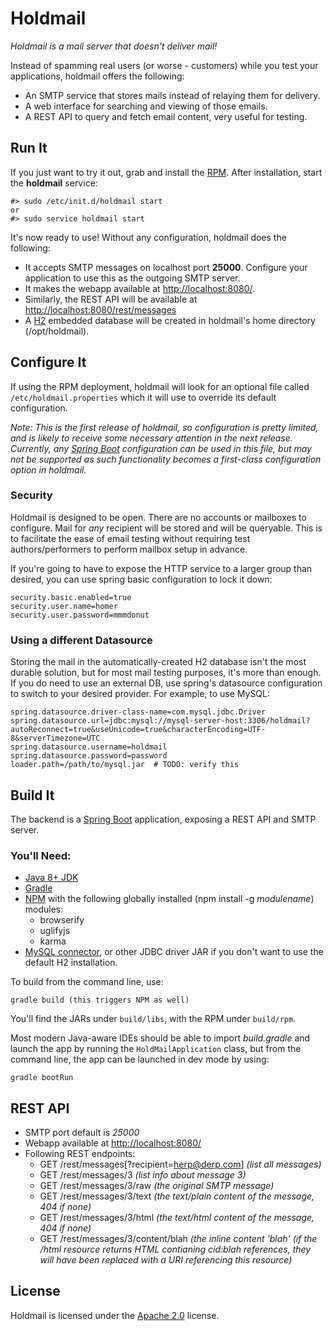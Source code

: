# Holdmail

*Holdmail is a mail server that doesn't deliver mail!*

Instead of spamming real users (or worse - customers) while you test your applications, holdmail offers the following: 

* An SMTP service that stores mails instead of relaying them for delivery.  
* A web interface for searching and viewing of those emails.
* A REST API to query and fetch email content, very useful for testing.

## Run It

If you just want to try it out, grab and install the [RPM](#rpm-link-coming-soon).  After installation, start the **holdmail** service:

<pre><code>#&gt; sudo /etc/init.d/holdmail start
or
#&gt; sudo service holdmail start
</code></pre>

It's now ready to use!  Without any configuration, holdmail does the following:

* It accepts SMTP messages on localhost port **25000**. Configure your application to use this as the outgoing SMTP server.
* It makes the webapp available at [http://localhost:8080/](http://localhost:8080/). 
* Similarly, the REST API will be available at [http://localhost:8080/rest/messages](http://localhost:8080/rest/messages)
* A [H2](http://www.h2database.com/) embedded database will be created in holdmail's home directory (/opt/holdmail).

## Configure It

If using the RPM deployment, holdmail will look for an optional file called <code>/etc/holdmail.properties</code> which it will use to override its default configuration.  

*Note: This is the first release of holdmail, so configuration is pretty limited, and is likely to receive some necessary attention in the next release.  Currently, any [Spring Boot](http://projects.spring.io/spring-boot) configuration can be used in this file, but may not be supported as such functionality becomes a first-class configuration option in holdmail.*

### Security

Holdmail is designed to be open.  There are no accounts or mailboxes to configure.  Mail for _any_ recipient will be stored and will be queryable.  This is to facilitate the ease of email testing without requiring test authors/performers to perform mailbox setup in advance.  

If you're going to have to expose the HTTP service to a larger group than desired, you can use spring basic configuration to lock it down:

	security.basic.enabled=true
	security.user.name=homer
	security.user.password=mmmdonut


### Using a different Datasource

Storing the mail in the automatically-created H2 database isn't the most durable solution, but for most mail testing purposes, it's more than enough.  If you do need to use an external DB, use spring's datasource configuration to switch to your desired provider.  For example, to use MySQL:

	spring.datasource.driver-class-name=com.mysql.jdbc.Driver
	spring.datasource.url=jdbc:mysql://mysql-server-host:3306/holdmail?autoReconnect=true&useUnicode=true&characterEncoding=UTF-8&serverTimezone=UTC
	spring.datasource.username=holdmail
	spring.datasource.password=password
	loader.path=/path/to/mysql.jar  # TODO: verify this 


## Build It

The backend is a [Spring Boot](http://projects.spring.io/spring-boot) application, exposing a REST API and SMTP server.

### You'll Need:

 * [Java 8+ JDK](http://www.oracle.com/technetwork/java/javase/downloads/index-jsp-138363.html#javasejdk)
 * [Gradle](https://gradle.org)
 * [NPM](https://www.npmjs.com) with the following globally installed (npm install -g _modulename_) modules:
    * browserify
    * uglifyjs 
    * karma	 
 * [MySQL connector](https://dev.mysql.com/downloads/connector/j/5.0.html), or other JDBC driver JAR if you don't want to use the default H2 installation.

To build from the command line, use:

	gradle build (this triggers NPM as well)

You'll find the JARs under <code>build/libs</code>, with the RPM under <code>build/rpm</code>.  

Most modern Java-aware IDEs should be able to import *build.gradle* and launch the app by running the <code>HoldMailApplication</code> class, but from the command line, the app can be launched in dev mode by using:

	gradle bootRun

	
## REST API

* SMTP port default is *25000*
* Webapp available at [http://localhost:8080/](http://localhost:8080/)
* Following REST endpoints:
	* GET /rest/messages[?recipient=herp@derp.com] _(list all messages)_
	* GET /rest/messages/3 _(list info about message 3)_
	* GET /rest/messages/3/raw _(the original SMTP message)_
	* GET /rest/messages/3/text _(the text/plain content of the message, 404 if none)_
	* GET /rest/messages/3/html _(the text/html content of the message, 404 if none)_
	* GET /rest/messages/3/content/blah _(the inline content 'blah' (if the /html resource returns HTML contianing cid:blah references, they will have been replaced with a URI referencing this resource)_


## License

Holdmail is licensed under the [Apache 2.0](LICENSE) license.  

